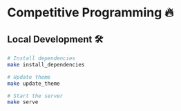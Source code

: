 # Competitive Programming 🔥

## Local Development 🛠️

```bash
# Install dependencies
make install_dependencies

# Update theme
make update_theme

# Start the server
make serve
```
